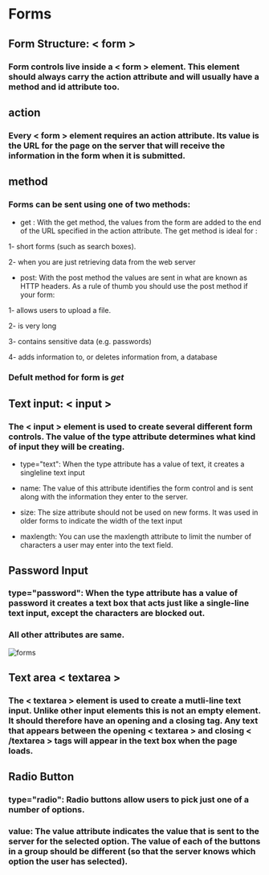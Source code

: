# Forms
## Form Structure: < form >
### Form controls live inside a < form > element. This element should always carry the action attribute and will usually have a method and id attribute too.
## action
### Every < form > element requires an action attribute. Its value is the URL for the page on the server that will receive the information in the form when it is submitted.
## method
### Forms can be sent using one of two methods: 
* get :  With the get method, the values from the form are added to the end of the URL specified in the action attribute. The get method is ideal for :

1- short forms (such as search boxes).

2- when you are just retrieving data from the web server

* post: With the post method the values are sent in what are known as HTTP headers. As a rule of thumb you should use the post method if your form:

1- allows users to upload a file.

2- is very long

3- contains sensitive data (e.g. passwords)

4- adds information to, or deletes information from, a database
### Defult method for form is *get*


## Text input: < input > 
### The < input > element is used to create several different form controls. The value of the type attribute determines what kind of input they will be creating.

* type="text": When the type attribute has a value of text, it creates a singleline text input

* name: The value of this attribute identifies the form control and is sent along with the information they enter to the server.

* size: The size attribute should not be used on new forms. It was used in older forms to indicate the width of the text input 

* maxlength: You can use the maxlength attribute to limit the number of characters a user may enter into the text field.


## Password Input
### type="password": When the type attribute has a value of password it creates a text box that acts just like a single-line text input, except the characters are blocked out. 

### All other attributes are same.

![forms](https://user-images.githubusercontent.com/70091044/93193746-ec783780-f74f-11ea-9bfc-35e4ea36e3e1.PNG)

## Text area < textarea >
### The < textarea > element is used to create a mutli-line text input. Unlike other input elements this is not an empty element. It should therefore have an opening and a closing tag. Any text that appears between the opening < textarea > and closing < /textarea > tags will appear in the text box when the page loads.

## Radio Button
### type="radio": Radio buttons allow users to pick just one of a number of options.
### value: The value attribute indicates the value that is sent to the server for the selected option. The value of each of the buttons in a group should be different (so that the server knows which option the user has selected).



